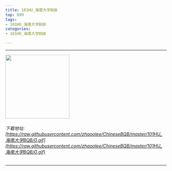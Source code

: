 ```yaml
---
title: 101HU_海南大学BQB
top: 899
tags:
- 101HU_海南大学BQB
categories:
- 101HU_海南大学BQB

---
```


------

<!-- more -->

<img height='200px' style='height:200px;' src=https://raw.githubusercontent.com/zhaoolee/ChineseBQB/master/101HU_海南大学BQB/0.gif /><br/><h6>下载地址: [https://raw.githubusercontent.com/zhaoolee/ChineseBQB/master/101HU_海南大学BQB/0.gif](https://raw.githubusercontent.com/zhaoolee/ChineseBQB/master/101HU_海南大学BQB/0.gif)</h6><hr/>